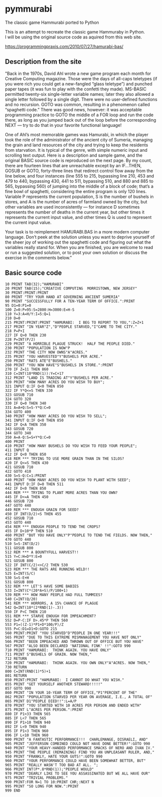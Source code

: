 # pymmurabi
The classic game Hammurabi ported to Python

This is an attempt to recreate the classic game Hammuraby in Python.  
I will be using the original source code as aquired from this web site.  

https://programmingpraxis.com/2010/07/27/hamurabi-bas/

## Description from the site
"Back in the 1970s, David Ahl wrote a new game program each month for Creative Computing magazine. Those were the days of all-caps teletypes (if you were rich you could get a new-fangled “glass teletype”) and punched paper tapes (it was fun to play with the confetti they made). MS-BASIC permitted twenty-six single-letter variable names; later they also allowed a single letter followed by a single digit. There were no user-defined functions and no recursion. GOTO was common, resulting in a phenomenon called “spaghetti code.” There was good news, however: it was acceptable programming practice to GOTO the middle of a FOR loop and run the code there, as long as you jumped back out of the loop before the corresponding NEXT — try to do that in your favorite functional language!

One of Ahl’s most memorable games was Hamurabi, in which the player took the role of the administrator of the ancient city of Sumeria, managing the grain and land resources of the city and trying to keep the residents from starvation. It is typical of the genre, with simple numeric input and scrolling text output. Here is a description and sample game, and the original BASIC source code is reproduced on the next page. By my count, there are fourteen lines that are unreachable except by an IF…THEN, GOSUB or GOTO, forty-three lines that redirect control flow away from the line below, and four instances (line 555 to 215, bypassing line 210, 453 and 479 to 440, bypassing 430, 441 to 511, bypassing 510, and 880 and 885 to 565, bypassing 560) of jumping into the middle of a block of code; that’s a fine bowl of spaghetti, considering the entire program is only 120 lines. Variable P represents the current population, S is the number of bushels in stores, and A is the number of acres of farmland owned by the city, but other variables are used inconsistently — for instance D sometimes represents the number of deaths in the current year, but other times it represents the current input value, and other times Q is used to represent the current input value.

Your task is to reimplement HAMURABI.BAS in a more modern computer language. Don’t peek at the solution unless you want to deprive yourself of the sheer joy of working out the spaghetti code and figuring out what the variables really stand for. When you are finished, you are welcome to read or run a suggested solution, or to post your own solution or discuss the exercise in the comments below."

## Basic source code

```
10 PRINT TAB(32);"HAMURABI"
20 PRINT TAB(15);"CREATIVE COMPUTING  MORRISTOWN, NEW JERSEY"
30 PRINT:PRINT:PRINT
80 PRINT "TRY YOUR HAND AT GOVERNING ANCIENT SUMERIA"
90 PRINT "SUCCESSFULLY FOR A TEN-YEAR TERM OF OFFICE.":PRINT
95 D1=0:P1=0
100 Z=0:P=95:S=2800:H=3000:E=H-S
110 Y=3:A=H/Y:I=5:Q=1
210 D=0
215 PRINT:PRINT:PRINT "HAMURABI:  I BEG TO REPORT TO YOU,":Z=Z+1
217 PRINT "IN YEAR"Z","D"PEOPLE STARVED,"I"CAME TO THE CITY."
218 P=P+I
227 IF Q>0 THEN 230
228 P=INT(P/2)
229 PRINT "A HORRIBLE PLAGUE STRUCK!  HALF THE PEOPLE DIED."
230 PRINT "POPULATION IS NOW"P
232 PRINT "THE CITY NOW OWNS"A"ACRES."
235 PRINT "YOU HARVESTED"Y"BUSHELS PER ACRE."
250 PRINT "RATS ATE"E"BUSHELS."
260 PRINT "YOU NOW HAVE"S"BUSHELS IN STORE.":PRINT
270 IF Z=11 THEN 860
310 C=INT(10*RND(1)):Y=C+17
312 PRINT "LAND IS TRADING AT"Y"BUSHELS PER ACRE."
320 PRINT "HOW MANY ACRES DO YOU WISH TO BUY";
321 INPUT Q:IF Q<0 THEN 850
322 IF Y*Q<=S THEN 330
323 GOSUB 710
324 GOTO 320
330 IF Q=0 THEN 340
331 A=A+Q:S=S-Y*Q:C=0
334 GOTO 400
340 PRINT "HOW MANY ACRES DO YOU WISH TO SELL";
341 INPUT Q:IF Q<0 THEN 850
342 IF Q<A THEN 350
343 GOSUB 720
344 GOTO 340
350 A=A-Q:S=S+Y*Q:C=0
400 PRINT
410 PRINT "HOW MANY BUSHELS DO YOU WISH TO FEED YOUR PEOPLE";
411 INPUT Q
412 IF Q<0 THEN 850
418 REM *** TRYING TO USE MORE GRAIN THAN IN THE SILOS?
420 IF Q<=S THEN 430
421 GOSUB 710
422 GOTO 410
430 S=S-Q:C=1:PRINT
440 PRINT "HOW MANY ACRES DO YOU WISH TO PLANT WITH SEED";
441 INPUT D:IF D=0 THEN 511
442 IF D<0 THEN 850
444 REM *** TRYING TO PLANT MORE ACRES THAN YOU OWN?
445 IF D<=A THEN 450
446 GOSUB 720
447 GOTO 440
449 REM *** ENOUGH GRAIN FOR SEED?
450 IF INT(D/2)<S THEN 455
452 GOSUB 710
453 GOTO 440
454 REM *** ENOUGH PEOPLE TO TEND THE CROPS?
455 IF D<10*P THEN 510
460 PRINT "BUT YOU HAVE ONLY"P"PEOPLE TO TEND THE FIELDS. NOW THEN,"
470 GOTO 440
510 S=S-INT(D/2)
511 GOSUB 800
512 REM *** A BOUNTYFULL HARVEST!!
515 Y=C:H=D*Y:E=0
521 GOSUB 800
522 IF INT(C/2)<>C/2 THEN 530
523 REM *** THE RATS ARE RUNNING WILD!!
525 E=INT(S/C)
530 S=S-E+H
531 GOSUB 800
532 REM *** LET'S HAVE SOME BABIES
533 I=INT(C*(20*A+S)/P/100+1)
539 REM *** HOW MANY PEOPLE HAD FULL TUMMIES?
540 C=INT(Q/20)
541 REM *** HORRORS, A 15% CHANCE OF PLAGUE
542 Q=INT(10*(2*RND(1)-.3))
550 IF P<C THEN 210
551 REM *** STARVE ENOUGH FOR IMPEACHMENT?
552 D=P-C:IF D>.45*P THEN 560
553 P1=((Z-1)*P1+D*100/P)/Z
555 P=C:D1=D1+D:GOTO 215
560 PRINT:PRINT "YOU STARVED"D"PEOPLE IN ONE YEAR!!!"
565 PRINT "DUE TO THIS EXTREME MISMANAGEMENT YOU HAVE NOT ONLY"
566 PRINT "BEEN IMPEACHED AND THROWN OUT OF OFFICE BUT YOU HAVE"
567 PRINT "ALSO BEEN DECLARED 'NATIONAL FINK' !!":GOTO 990
710 PRINT "HAMURABI:  THINK AGAIN. YOU HAVE ONLY"
711 PRINT S"BUSHELS OF GRAIN. NOW THEN,"
712 RETURN
720 PRINT "HAMURABI:  THINK AGAIN. YOU OWN ONLY"A"ACRES. NOW THEN,"
730 RETURN
800 C=INT(RND(1)*5)+1
801 RETURN
850 PRINT:PRINT "HAMURABI:  I CANNOT DO WHAT YOU WISH."
855 PRINT "GET YOURSELF ANOTHER STEWARD!!!!!"
857 GOTO 990
860 PRINT "IN YOUR 10-YEAR TERM OF OFFICE,"P1"PERCENT OF THE"
862 PRINT "POPULATION STARVED PER YEAR ON AVERAGE, I.E., A TOTAL OF"
865 PRINT D1"PEOPLE DIED!!":L=A/P
870 PRINT "YOU STARTED WITH 10 ACRES PER PERSON AND ENDED WITH"
875 PRINT L"ACRES PER PERSON.":PRINT
880 IF P1>33 THEN 565
885 IF L<7 THEN 565
890 IF P1>10 THEN 940
892 IF L<9 THEN 940
895 IF P1>3 THEN 960
896 IF L<10 THEN 960
900 PRINT "A FANTASTIC PERFORMANCE!!!  CHARLEMANGE, DISRAELI, AND"
905 PRINT "JEFFERSON COMBINED COULD NOT HAVE DONE BETTER!":GOTO 990
940 PRINT "YOUR HEAVY-HANDED PERFORMANCE SMACKS OF NERO AND IVAN IV."
945 PRINT "THE PEOPLE (REMAINING) FIND YOU AN UNPLEASANT RULER, AND,"
950 PRINT "FRANKLY, HATE YOUR GUTS!":GOTO 990
960 PRINT "YOUR PERFORMANCE COULD HAVE BEEN SOMEWHAT BETTER, BUT"
965 PRINT "REALLY WASN'T TOO BAD AT ALL. ";
966 PRINT INT(P*.8*RND(1));"PEOPLE WOULD"
970 PRINT "DEARLY LIKE TO SEE YOU ASSASSINATED BUT WE ALL HAVE OUR"
975 PRINT "TRIVIAL PROBLEMS."
990 PRINT:FOR N=1 TO 10:PRINT CHR;:NEXT N
995 PRINT "SO LONG FOR NOW.":PRINT
999 END
```
